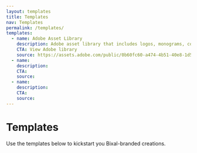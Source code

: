 ```yaml
---
layout: templates
title: Templates
nav: Templates
permalink: /templates/
templates:
  - name: Adobe Asset Library
    description: Adobe asset library that includes logos, monograms, colors and a bleed guide for using the monogram.
    CTA: View Adobe library
    source: https://assets.adobe.com/public/0b60fc60-a474-4b51-40e8-1d5e1b0af038
  - name:
    description:
    CTA:
    source:
  - name:
    description:
    CTA:
    source:
---
```


# Templates

Use the templates below to kickstart you Bixal-branded creations.
